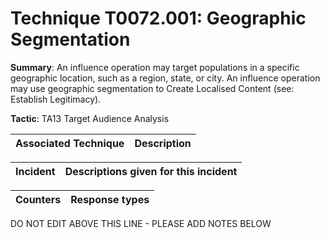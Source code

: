# Technique T0072.001: Geographic Segmentation

**Summary**: An influence operation may target populations in a specific geographic location, such as a region, state, or city. An influence operation may use geographic segmentation to Create Localised Content (see: Establish Legitimacy).

**Tactic**: TA13 Target Audience Analysis


| Associated Technique | Description |
| --------- | ------------------------- |



| Incident | Descriptions given for this incident |
| -------- | -------------------- |



| Counters | Response types |
| -------- | -------------- |


DO NOT EDIT ABOVE THIS LINE - PLEASE ADD NOTES BELOW